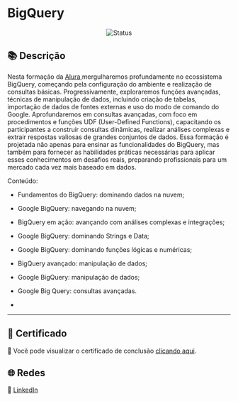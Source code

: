 # BigQuery
<div align="center">

![Status](https://img.shields.io/badge/Status-Concluído-%2300C851)
</div>

## 📚 Descrição

Nesta formação da [Alura](https://cursos.alura.com.br/formacao-bigquery),mergulharemos profundamente 
no ecossistema BigQuery, começando pela configuração do ambiente e realização de consultas básicas. 
Progressivamente, exploraremos funções avançadas, técnicas de manipulação de dados, 
incluindo criação de tabelas, importação de dados de fontes externas e uso do modo de comando do Google. 
Aprofundaremos em consultas avançadas, com foco em procedimentos e funções UDF (User-Defined Functions), 
capacitando os participantes a construir consultas dinâmicas, realizar análises complexas e 
extrair respostas valiosas de grandes conjuntos de dados.
Essa formação é projetada não apenas para ensinar as funcionalidades do BigQuery, mas também para fornecer as 
habilidades práticas necessárias para aplicar esses conhecimentos em desafios reais, preparando profissionais 
para um mercado cada vez mais baseado em dados.
  
Conteúdo:

- Fundamentos do BigQuery: dominando dados na nuvem;
- Google BigQuery: navegando na nuvem;
- BigQuery em ação: avançando com análises complexas e integrações;
- Google BigQuery: dominando Strings e Data;
- Google BigQuery: dominando funções lógicas e numéricas;
- BigQuery avançado: manipulação de dados;
- Google BigQuery: manipulação de dados;
- Google Big Query: consultas avançadas.


- 


---

## 📜 Certificado

🏅 Você pode visualizar o certificado de conclusão [clicando aqui](./certificado.pdf).


## 🌐 Redes

🔗 [LinkedIn](https://www.linkedin.com/in/diegommoreira-analista-dados) 

